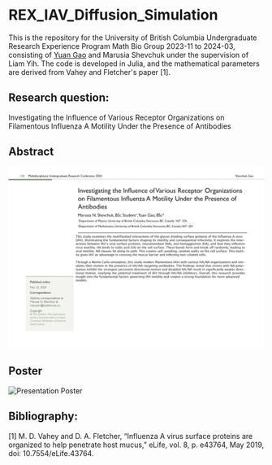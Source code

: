 # REX_IAV_Diffusion_Simulation

This is the repository for the University of British Columbia Undergraduate Research Experience Program Math Bio Group 2023-11 to 2024-03, consisting of [Yuan Gao](https://ivanygao.github.io/) and Marusia Shevchuk under the supervision of Liam Yih. The code is developed in Julia, and the mathematical parameters are derived from Vahey and Fletcher's paper [1].

## Research question:

Investigating the Influence of Various Receptor Organizations on Filamentous Influenza A Motility Under the Presence of Antibodies

## Abstract

![Presentation Poster](outcome/Abstract.jpg)

## Poster

![Presentation Poster](poster/ID186_Poster.jpg)

## Bibliography:

[1] M. D. Vahey and D. A. Fletcher, “Influenza A virus surface proteins are organized to help penetrate host mucus,” eLife, vol. 8, p. e43764, May 2019, doi: 10.7554/eLife.43764.
